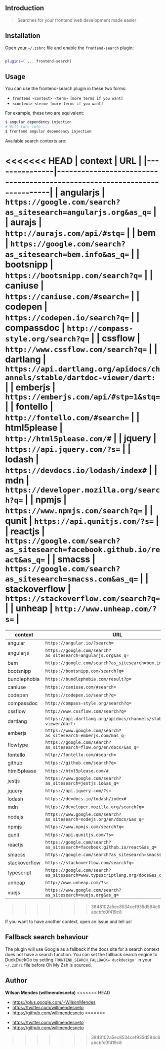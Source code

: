 ## Introduction

> Searches for your frontend web development made easier

## Installation

Open your `~/.zshrc` file and enable the `frontend-search` plugin:

```zsh

plugins=( ... frontend-search)

```

## Usage

You can use the frontend-search plugin in these two forms:

- `frontend <context> <term> [more terms if you want]`
- `<context> <term> [more terms if you want]`

For example, these two are equivalent:

```zsh
$ angular dependency injection
# Will turn into ...
$ frontend angular dependency injection
```

Available search contexts are:

<<<<<<< HEAD
| context       | URL                                                                      |
|---------------|--------------------------------------------------------------------------|
| angularjs     | `https://google.com/search?as_sitesearch=angularjs.org&as_q=`            |
| aurajs        | `http://aurajs.com/api/#stq=`                                            |
| bem           | `https://google.com/search?as_sitesearch=bem.info&as_q=`                 |
| bootsnipp     | `https://bootsnipp.com/search?q=`                                         |
| caniuse       | `https://caniuse.com/#search=`                                            |
| codepen       | `https://codepen.io/search?q=`                                            |
| compassdoc    | `http://compass-style.org/search?q=`                                     |
| cssflow       | `http://www.cssflow.com/search?q=`                                       |
| dartlang      | `https://api.dartlang.org/apidocs/channels/stable/dartdoc-viewer/dart:`  |
| emberjs       | `https://emberjs.com/api/#stp=1&stq=`                                     |
| fontello      | `http://fontello.com/#search=`                                           |
| html5please   | `http://html5please.com/#`                                               |
| jquery        | `https://api.jquery.com/?s=`                                             |
| lodash        | `https://devdocs.io/lodash/index#`                                       |
| mdn           | `https://developer.mozilla.org/search?q=`                                |
| npmjs         | `https://www.npmjs.com/search?q=`                                        |
| qunit         | `https://api.qunitjs.com/?s=`                                            |
| reactjs       | `https://google.com/search?as_sitesearch=facebook.github.io/react&as_q=` |
| smacss        | `https://google.com/search?as_sitesearch=smacss.com&as_q=`               |
| stackoverflow | `https://stackoverflow.com/search?q=`                                     |
| unheap        | `http://www.unheap.com/?s=`                                              |
=======
| context       | URL                                                                         |
| ------------- | --------------------------------------------------------------------------- |
| angular       | `https://angular.io/?search=`                                               |
| angularjs     | `https://google.com/search?as_sitesearch=angularjs.org&as_q=`               |
| bem           | `https://google.com/search?as_sitesearch=bem.info&as_q=`                    |
| bootsnipp     | `https://bootsnipp.com/search?q=`                                           |
| bundlephobia  | `https://bundlephobia.com/result?p=`                                        |
| caniuse       | `https://caniuse.com/#search=`                                              |
| codepen       | `https://codepen.io/search?q=`                                              |
| compassdoc    | `http://compass-style.org/search?q=`                                        |
| cssflow       | `http://www.cssflow.com/search?q=`                                          |
| dartlang      | `https://api.dartlang.org/apidocs/channels/stable/dartdoc-viewer/dart:`     |
| emberjs       | `https://www.google.com/search?as_sitesearch=emberjs.com/&as_q=`            |
| flowtype      | `https://google.com/search?as_sitesearch=flow.org/en/docs/&as_q=`           |
| fontello      | `http://fontello.com/#search=`                                              |
| github        | `https://github.com/search?q=`                                              |
| html5please   | `https://html5please.com/#`                                                 |
| jestjs        | `https://www.google.com/search?as_sitesearch=jestjs.io&as_q=`               |
| jquery        | `https://api.jquery.com/?s=`                                                |
| lodash        | `https://devdocs.io/lodash/index#`                                          |
| mdn           | `https://developer.mozilla.org/search?q=`                                   |
| nodejs        | `https://www.google.com/search?as_sitesearch=nodejs.org/en/docs/&as_q=`     |
| npmjs         | `https://www.npmjs.com/search?q=`                                           |
| qunit         | `https://api.qunitjs.com/?s=`                                               |
| reactjs       | `https://google.com/search?as_sitesearch=facebook.github.io/react&as_q=`    |
| smacss        | `https://google.com/search?as_sitesearch=smacss.com&as_q=`                  |
| stackoverflow | `https://stackoverflow.com/search?q=`                                       |
| typescript    | `https://google.com/search?as_sitesearch=www.typescriptlang.org/docs&as_q=` |
| unheap        | `http://www.unheap.com/?s=`                                                 |
| vuejs         | `https://www.google.com/search?as_sitesearch=vuejs.org&as_q=`               |
>>>>>>> 3848102a5ec8534cef935d594c6abcbfc0f419c8

If you want to have another context, open an Issue and tell us!

## Fallback search behaviour

The plugin will use Google as a fallback if the docs site for a search context does not have a search function. You can set the fallback search engine to DuckDuckGo by setting  `FRONTEND_SEARCH_FALLBACK='duckduckgo'` in your `~/.zshrc` file before Oh My Zsh is sourced.

## Author

**Wilson Mendes (willmendesneto)**
<<<<<<< HEAD
+ <https://plus.google.com/+WilsonMendes>
+ <https://twitter.com/willmendesneto>
+ <https://github.com/willmendesneto>
=======

- <https://twitter.com/willmendesneto>
- <https://github.com/willmendesneto>
>>>>>>> 3848102a5ec8534cef935d594c6abcbfc0f419c8
